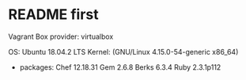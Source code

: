 # README first

Vagrant Box
provider: virtualbox
 
OS: Ubuntu 18.04.2 LTS 
Kernel: (GNU/Linux 4.15.0-54-generic x86_64) 
- packages: 
Chef 12.18.31 
Gem 2.6.8
Berks 6.3.4
Ruby 2.3.1p112
